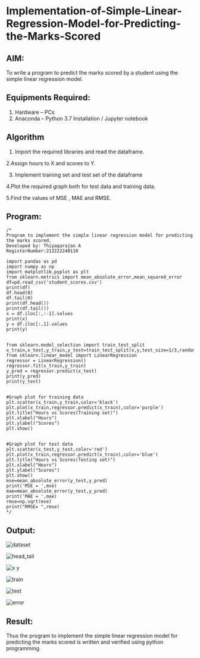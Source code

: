 # Implementation-of-Simple-Linear-Regression-Model-for-Predicting-the-Marks-Scored

## AIM:
To write a program to predict the marks scored by a student using the simple linear regression model.

## Equipments Required:
1. Hardware – PCs
2. Anaconda – Python 3.7 Installation / Jupyter notebook

## Algorithm

1. Import the required libraries and read the dataframe.

2.Assign hours to X and scores to Y.

3. Implement training set and test set of the dataframe

4.Plot the required graph both for test data and training data.

5.Find the values of MSE , MAE and RMSE.


## Program:
```
/*
Program to implement the simple linear regression model for predicting the marks scored.
Developed by: Thiyagarajan A
RegisterNumber:212222240110

import pandas as pd
import numpy as np
import matplotlib.pyplot as plt
from sklearn.metrics import mean_absolute_error,mean_squared_error
df=pd.read_csv('student_scores.csv')
print(df)
df.head(0)
df.tail(0)
print(df.head())
print(df.tail())
x = df.iloc[:,:-1].values
print(x)
y = df.iloc[:,1].values
print(y)


from sklearn.model_selection import train_test_split
x_train,x_test,y_train,y_test=train_test_split(x,y,test_size=1/3,random_state=0)
from sklearn.linear_model import LinearRegression
regressor = LinearRegression()
regressor.fit(x_train,y_train)
y_pred = regressor.predict(x_test)
print(y_pred)
print(y_test)


#Graph plot for training data
plt.scatter(x_train,y_train,color='black')
plt.plot(x_train,regressor.predict(x_train),color='purple')
plt.title("Hours vs Scores(Training set)")
plt.xlabel("Hours")
plt.ylabel("Scores")
plt.show()


#Graph plot for test data
plt.scatter(x_test,y_test,color='red')
plt.plot(x_train,regressor.predict(x_train),color='blue')
plt.title("Hours vs Scores(Testing set)")
plt.xlabel("Hours")
plt.ylabel("Scores")
plt.show()
mse=mean_absolute_error(y_test,y_pred)
print('MSE = ',mse)
mae=mean_absolute_error(y_test,y_pred)
print('MAE = ',mae)
rmse=np.sqrt(mse)
print("RMSE= ",rmse)
*/
```

## Output:

![dataset](https://github.com/A-Thiyagarajan/Implementation-of-Simple-Linear-Regression-Model-for-Predicting-the-Marks-Scored/assets/118707693/abc37286-fe85-40a7-8e5e-9c267ff64b5d)


![head_tail](https://github.com/A-Thiyagarajan/Implementation-of-Simple-Linear-Regression-Model-for-Predicting-the-Marks-Scored/assets/118707693/9a45ea65-3698-4c4d-9cb3-ac00dc4add67)


![x y](https://github.com/A-Thiyagarajan/Implementation-of-Simple-Linear-Regression-Model-for-Predicting-the-Marks-Scored/assets/118707693/cd0dfb84-9cc5-4bb4-9deb-a7f383913a33)


![train](https://github.com/A-Thiyagarajan/Implementation-of-Simple-Linear-Regression-Model-for-Predicting-the-Marks-Scored/assets/118707693/e4db0074-88e5-4469-bac5-bb864dd7c5a2)



![test](https://github.com/A-Thiyagarajan/Implementation-of-Simple-Linear-Regression-Model-for-Predicting-the-Marks-Scored/assets/118707693/fdadd02c-f237-4ba6-8c28-bb6b9146ad6b)




![error](https://github.com/A-Thiyagarajan/Implementation-of-Simple-Linear-Regression-Model-for-Predicting-the-Marks-Scored/assets/118707693/6c870001-a38e-4028-ad9b-22c9ac02d0fc)





## Result:
Thus the program to implement the simple linear regression model for predicting the marks scored is written and verified using python programming.
